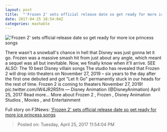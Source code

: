 ```yaml
---
layout: post
title:  "'Frozen 2' sets official release date so get ready for more ice princess songs"
date: 2017-04-25 18:54:04Z
categories: mashable
---
```


!['Frozen 2' sets official release date so get ready for more ice princess songs](http://i.amz.mshcdn.com/JcRNwQJKDPR4tNRYop6zF_cCJoA=/1200x630/2017%2F04%2F25%2F18%2Fe60856bf230141e99c025d5e5d7e2c27.88b28.jpg)

There wasn't a snowball's chance in hell that Disney was just gonna let it go. Frozen was a massive smash hit from just about any angle, which meant a sequel was all but inevitable. Now, we finally know when it'll arrive. SEE ALSO: The 10 best Disney villain songs The studio has revealed that Frozen 2 will drop into theaters on November 27, 2019 – six years to the day after the first one debuted and got "Let It Go" permanently stuck in our heads for the rest of time. Frozen 2 is coming to theaters November 27, 2019! pic.twitter.com/iW4JR2RSfm — Disney Animation (@DisneyAnimation) April 25, 2017 Read more... More about Frozen 2 , Frozen , Disney Animation Studios , Movies , and Entertainment


Full story on F3News: ['Frozen 2' sets official release date so get ready for more ice princess songs](http://www.f3nws.com/n/dzqVaE)

> Posted on: Tuesday, April 25, 2017 11:54:04 PM
